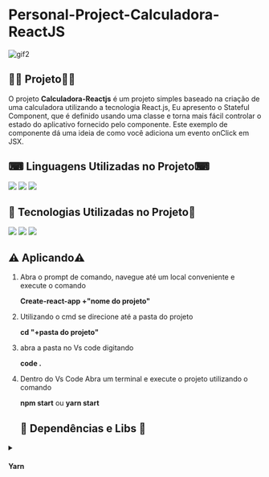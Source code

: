 # Personal-Project-Calculadora-ReactJS

![gif2](https://user-images.githubusercontent.com/69303138/115310150-b8c91a00-a143-11eb-8782-bb87543eeab3.gif)

## 👨‍💻 **Projeto**👨‍💻

O projeto **Calculadora-Reactjs** é um projeto simples baseado na criação de uma calculadora utilizando a tecnologia React.js, Eu apresento o Stateful Component, que é definido usando uma classe e torna mais fácil controlar o estado do aplicativo fornecido pelo componente. Este exemplo de componente dá uma ideia de como você adiciona um evento onClick em JSX.

## ⌨ **Linguagens Utilizadas no Projeto**⌨ 

![](https://img.shields.io/badge/HTML5-E34F26?style=for-the-badge&logo=html5&logoColor=white) ![](https://img.shields.io/badge/CSS3-1572B6?style=for-the-badge&logo=css3&logoColor=white) ![](https://img.shields.io/badge/JavaScript-F7DF1E?style=for-the-badge&logo=javascript&logoColor=black)


## 🚀 **Tecnologias Utilizadas no Projeto**🚀

![](https://img.shields.io/badge/React-20232A?style=for-the-badge&logo=react&logoColor=61DAFB) ![](https://img.shields.io/badge/Yarn-2C8EBB?style=for-the-badge&logo=yarn&logoColor=white)  ![](https://img.shields.io/badge/npm-CB3837?style=for-the-badge&logo=npm&logoColor=white)

 ## ⚠️ **Aplicando**⚠️

1. Abra o prompt de comando, navegue até um local conveniente e execute o comando 

    **Create-react-app  +"nome do projeto"**

2. Utilizando o cmd se direcione até a pasta do projeto 

    **cd "+pasta do projeto"**

3. abra a pasta no Vs code digitando 

     **code .** 
     
4. Dentro do Vs Code Abra um terminal e execute o projeto utilizando o comando 

    **npm start** ou **yarn start**
    
    
    ## 📂 **Dependências e Libs** 📂
    
<details>    
 <summary> <h4>Yarn</h4> </summary>

## Install via npm

É recomendável instalar o Yarn por meio do gerenciador de pacotes npm, que vem junto com o Node.js quando você o instala em seu sistema.

Depois de instalar o npm, você pode executar o seguinte para instalar e atualizar o Yarn:

**npm install --global yarn**


## Check installation

Verifique se o Yarn está instalado executando:

**yarn --version**
    
